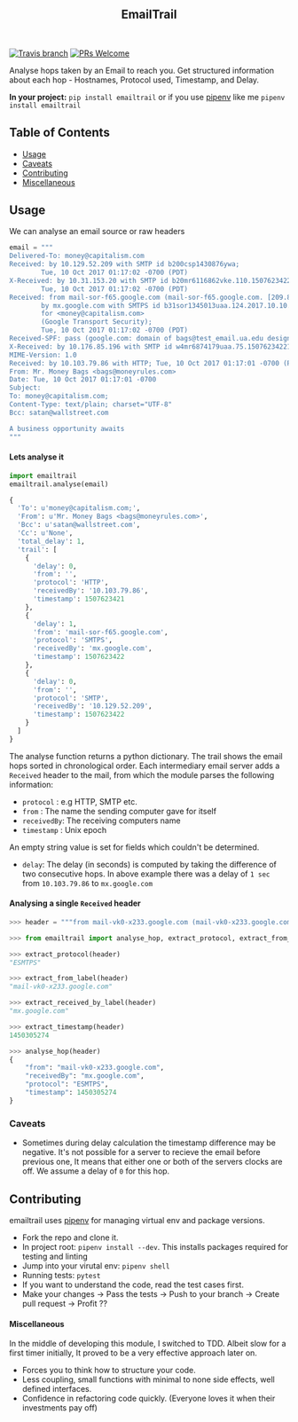 <h2 align="center"> EmailTrail </h2> <br>
<p align="center">
<!-- <img alt="logo" title="logo" src="http://i.imgur.com/VShxJHs.png" width="450"> -->
</p>

[![Travis branch](https://img.shields.io/travis/akshayKMR/emailtrail/master.svg?style=flat-square)](https://travis-ci.org/akshayKMR/emailtrail)
[![PRs Welcome](https://img.shields.io/badge/PRs-welcome-brightgreen.svg?style=flat-square)](http://makeapullrequest.com)

<p>
Analyse hops taken by an Email to reach you. Get structured information about each hop - Hostnames, Protocol used, Timestamp, and Delay.  
</p>

**In your project:** `pip install emailtrail` or if you use [pipenv](http://pipenv.org/) like me `pipenv install emailtrail`

<!-- START doctoc generated TOC please keep comment here to allow auto update -->
<!-- DON'T EDIT THIS SECTION, INSTEAD RE-RUN doctoc TO UPDATE -->
## Table of Contents

- [Usage](#usage)
- [Caveats](#caveats)
- [Contributing](#contributing)
- [Miscellaneous](#miscellaneous)

<!-- END doctoc generated TOC please keep comment here to allow auto update -->

## Usage

We can analyse an email source or raw headers
```python
email = """
Delivered-To: money@capitalism.com
Received: by 10.129.52.209 with SMTP id b200csp1430876ywa;
        Tue, 10 Oct 2017 01:17:02 -0700 (PDT)
X-Received: by 10.31.153.20 with SMTP id b20mr6116862vke.110.1507623422746;
        Tue, 10 Oct 2017 01:17:02 -0700 (PDT)
Received: from mail-sor-f65.google.com (mail-sor-f65.google.com. [209.85.220.65])
        by mx.google.com with SMTPS id b31sor1345013uaa.124.2017.10.10.01.17.02
        for <money@capitalism.com>
        (Google Transport Security);
        Tue, 10 Oct 2017 01:17:02 -0700 (PDT)
Received-SPF: pass (google.com: domain of bags@test_email.ua.edu designates 209.85.220.65 as permitted sender) client-ip=209.85.220.65;
X-Received: by 10.176.85.196 with SMTP id w4mr6874179uaa.75.1507623422198; Tue, 10 Oct 2017 01:17:02 -0700 (PDT)
MIME-Version: 1.0
Received: by 10.103.79.86 with HTTP; Tue, 10 Oct 2017 01:17:01 -0700 (PDT)
From: Mr. Money Bags <bags@moneyrules.com>
Date: Tue, 10 Oct 2017 01:17:01 -0700
Subject:
To: money@capitalism.com;
Content-Type: text/plain; charset="UTF-8"
Bcc: satan@wallstreet.com

A business opportunity awaits
"""
```

#### Lets analyse it

```python
import emailtrail
emailtrail.analyse(email)
```

```python
{
  'To': u'money@capitalism.com;',
  'From': u'Mr. Money Bags <bags@moneyrules.com>',
  'Bcc': u'satan@wallstreet.com',
  'Cc': u'None',
  'total_delay': 1,
  'trail': [
    {
      'delay': 0,
      'from': '',
      'protocol': 'HTTP',
      'receivedBy': '10.103.79.86',
      'timestamp': 1507623421
    },
    {
      'delay': 1,
      'from': 'mail-sor-f65.google.com',
      'protocol': 'SMTPS',
      'receivedBy': 'mx.google.com',
      'timestamp': 1507623422
    },
    {
      'delay': 0,
      'from': '',
      'protocol': 'SMTP',
      'receivedBy': '10.129.52.209',
      'timestamp': 1507623422
    }
  ]
}
```
The analyse function returns a python dictionary.
The trail shows the email hops sorted in chronological order. Each intermediary email server adds a `Received` header to the mail, from which the module parses the following information:

- `protocol`  : e.g HTTP, SMTP etc.
- `from`      : The name the sending computer gave for itself
- `receivedBy`: The receiving computers name
- `timestamp` : Unix epoch

An empty string value is set for fields which couldn't be determined.
- `delay`: The delay (in seconds) is computed by taking the difference of two consecutive hops. In above example there was
a delay of `1 sec ` from `10.103.79.86` to `mx.google.com`

#### Analysing a single `Received` header

```python
>>> header = """from mail-vk0-x233.google.com (mail-vk0-x233.google.com. [2607:f8b0:400c:c05::233])\n        by mx.google.com with ESMTPS id d124si110912930vka.142.2016.01.12.10.20.45\n        for <support@peacedojo.com>\n        (version=TLS1_2 cipher=ECDHE-RSA-AES128-GCM-SHA256 bits=128/128);\n        Wed, 16 Dec 2015 16:34:34 -0600 """

>>> from emailtrail import analyse_hop, extract_protocol, extract_from_label, extract_received_by_label, extract_timestamp

>>> extract_protocol(header)
"ESMTPS"

>>> extract_from_label(header)
"mail-vk0-x233.google.com"

>>> extract_received_by_label(header)
"mx.google.com"

>>> extract_timestamp(header)
1450305274

>>> analyse_hop(header)
{
    "from": "mail-vk0-x233.google.com",
    "receivedBy": "mx.google.com",
    "protocol": "ESMTPS",
    "timestamp": 1450305274
}

```



### Caveats

- Sometimes during delay calculation the timestamp difference may be negative. 
It's not possible for a server to recieve the email before previous one,
It means that either one or both of the servers clocks are off.
We assume a delay of `0` for this hop.

## Contributing
emailtrail uses [pipenv](http://pipenv.org/) for managing virtual env and package versions.
- Fork the repo and clone it.
- In project root: `pipenv install --dev`. This installs packages required for testing and linting
- Jump into your virutal env: `pipenv shell`
- Running tests: `pytest`
- If you want to understand the code, read the test cases first.
- Make your changes -> Pass the tests -> Push to your branch -> Create pull request -> Profit ??


#### Miscellaneous

In the middle of developing this module, I switched to TDD. Albeit slow for a first timer initially, It proved to be a very effective approach later on.
- Forces you to think how to structure your code.
- Less coupling, small functions with minimal to none side effects, well defined interfaces.
- Confidence in refactoring code quickly. (Everyone loves it when their investments pay off)




